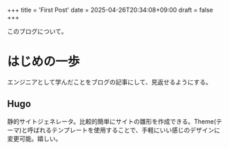 +++
title = 'First Post'
date = 2025-04-26T20:34:08+09:00
draft = false
+++

このブログについて。

<!--more-->

# はじめの一歩

エンジニアとして学んだことをブログの記事にして、見返せるようにする。

## Hugo

静的サイトジェネレータ。比較的簡単にサイトの雛形を作成できる。Theme(テーマ)と呼ばれるテンプレートを使用することで、手軽にいい感じのデザインに変更可能。嬉しい。

